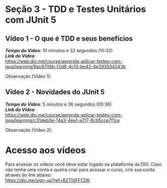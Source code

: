 # Seção 3 - TDD e Testes Unitários com JUnit 5

## Vídeo 1 - O que é TDD e seus benefícios
***Tempo do Vídeo***: 10 minutos e 32 segundos (10:32) <br>
***Link do Vídeo***: <br>
https://web.dio.me/course/aprenda-aplicar-testes-com-java/learning/9ac8706b-f2d8-4c13-be42-4e393534243b

Observação (Vídeo 1): 


## Vídeo 2 - Novidades do JUnit 5
***Tempo do Vídeo***: 5 minutos e 36 segundos (05:36) <br>
***Link do Vídeo***: <br>
https://web.dio.me/course/aprenda-aplicar-testes-com-java/learning/c31deb3e-14a3-4ee1-a7f7-8cb5cce7f1ce

Observação (Vídeo 2): 


# Acesso aos vídeos

Para acessar os vídeos você deve estar logado na plataforma da DIO.
Caso não tenha uma conta e queira criar para acessar o curso, crie sua conta através do link abaixo: <br>
https://dio.me/sign-up?ref=BZTI0FFCDK